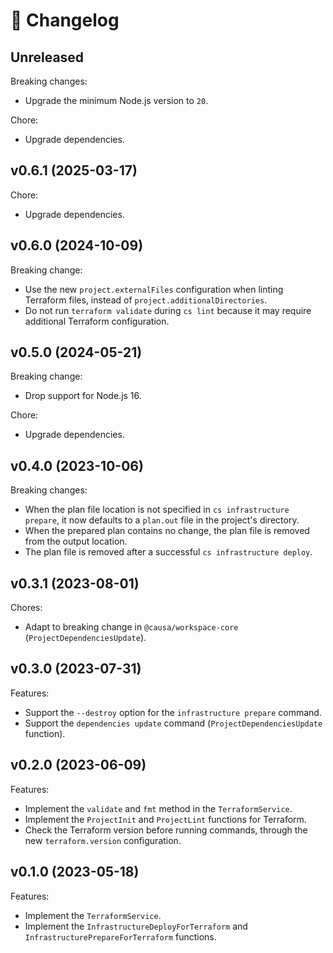 # 🔖 Changelog

## Unreleased

Breaking changes:

- Upgrade the minimum Node.js version to `20`.

Chore:

- Upgrade dependencies.

## v0.6.1 (2025-03-17)

Chore:

- Upgrade dependencies.

## v0.6.0 (2024-10-09)

Breaking change:

- Use the new `project.externalFiles` configuration when linting Terraform files, instead of `project.additionalDirectories`.
- Do not run `terraform validate` during `cs lint` because it may require additional Terraform configuration.

## v0.5.0 (2024-05-21)

Breaking change:

- Drop support for Node.js 16.

Chore:

- Upgrade dependencies.

## v0.4.0 (2023-10-06)

Breaking changes:

- When the plan file location is not specified in `cs infrastructure prepare`, it now defaults to a `plan.out` file in the project's directory.
- When the prepared plan contains no change, the plan file is removed from the output location.
- The plan file is removed after a successful `cs infrastructure deploy`.

## v0.3.1 (2023-08-01)

Chores:

- Adapt to breaking change in `@causa/workspace-core` (`ProjectDependenciesUpdate`).

## v0.3.0 (2023-07-31)

Features:

- Support the `--destroy` option for the `infrastructure prepare` command.
- Support the `dependencies update` command (`ProjectDependenciesUpdate` function).

## v0.2.0 (2023-06-09)

Features:

- Implement the `validate` and `fmt` method in the `TerraformService`.
- Implement the `ProjectInit` and `ProjectLint` functions for Terraform.
- Check the Terraform version before running commands, through the new `terraform.version` configuration.

## v0.1.0 (2023-05-18)

Features:

- Implement the `TerraformService`.
- Implement the `InfrastructureDeployForTerraform` and `InfrastructurePrepareForTerraform` functions.
